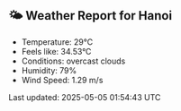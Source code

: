 <!-- WEATHER-START -->
## 🌤 Weather Report for Hanoi

- Temperature: 29°C
- Feels like: 34.53°C
- Conditions: overcast clouds
- Humidity: 79%
- Wind Speed: 1.29 m/s

Last updated: 2025-05-05 01:54:43 UTC
<!-- WEATHER-END -->
